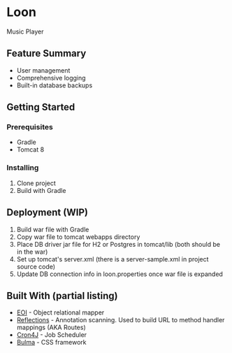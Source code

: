 # Loon
Music Player

## Feature Summary
* User management
* Comprehensive logging
* Built-in database backups

## Getting Started

### Prerequisites
* Gradle
* Tomcat 8

### Installing
1. Clone project
2. Build with Gradle

## Deployment (WIP)
1. Build war file with Gradle
2. Copy war file to tomcat webapps directory
3. Place DB driver jar file for H2 or Postgres in tomcat/lib (both should be in the war)
4. Set up tomcat's server.xml (there is a server-sample.xml in project source code)
5. Update DB connection info in loon.properties once war file is expanded

## Built With (partial listing)
* [EOI](https://github.com/ehicks05/eoi) - Object relational mapper
* [Reflections](https://github.com/ronmamo/reflections) - Annotation scanning. Used to build URL 
  to method handler mappings (AKA Routes)
* [Cron4J](http://www.sauronsoftware.it/projects/cron4j/index.php) - Job Scheduler
* [Bulma](https://bulma.io/) - CSS framework
